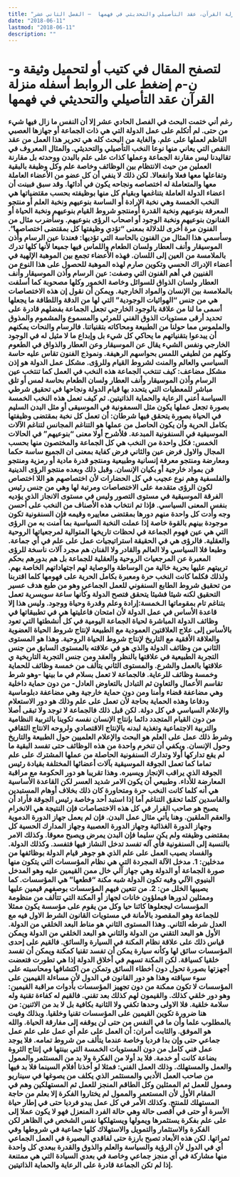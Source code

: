 ```yaml
---
title: "منزلة القرآن، عقد التأصيلي والتحديثي في فهمها  – الفصل الثاني عشر"
date: "2018-06-11"
lastmod: "2018-06-11"
description: ""
---
```

# **لتصفح المقال في كتيب أو لتحميل وثيقة و-ن-م إضغط على الروابط أسفله** **منزلة القرآن عقد التأصيلي والتحديثي في فهمها**

### رغم أني ختمت البحث في الفصل الحادي عشر إلا أن النفس ما زال فيها شيء من حتى. لم أتكلم على عمل الدولة التي هي ذات الجماعة أو جهازها العصبي الناظم لعملها على علم. والغاية من البحث كله هي تحرير هذا العمل من عقد النقص التي يعاني منها نوعا النخب التأصيلي والتحديثي. والمثال المعروف في تقاليدنا ليس مقارنة الجماعة وعملها كذات على علم بالبدن ووحدته بل مقارنة العملين من حيث الانتظام بين الوظائف وخاصة علم وكل وظيفة بالبقية وتفاعلها معها فعلا وانفعالا. لكن ذلك لا ينفي أن كل عضو من الأعضاء العاملة معها والمتعاملة له اختصاصه ونجاحه يكون في أدائها. وقد سبق فبينت أن اعضاء الدولة العاملة بتناغمها وبقيام كل منها بوظيفته بحسب مقتضياتها هي النخب الخمسة وهي نخبة الإرادة أو الساسة بنوعيهم ونخبة العلم أو منتجو المعرفة بنوعيهم ونخبة القدرة أومنتجو شروط القيام بنوعيهم ونخبة الحياة أو الفنانون بنوعيهم ونخبة الوجود أو اصحاب الرؤى بنوعيهم. وسأضرب مثال من الفنون مرة أخرى للدلالة بمعنى “تؤدي وظيفتها كل بمقتضى اختصاصها”. وسأسمي هذا المثال من الفنون بالحاسة التي تؤديها: فعندنا عين الرسام وأذن الموسيقار وأنف العطار ولسان الطعام واللماس فيها جميعا لأنها كلها تدرك بالملامسة من العين إلى اللسان. فهذه الأعضاء تجمع بين الموهبة الإلهية في أعضاء الإدراك الحسي وتكوين صارم لهذه الموهبة للحصول على هذا النوع من الفنيين في أهم الفنون التي وصفت: عين الرسام وأذن الموسيقار وأنف العطار ولسان الذواق للسوائل وخاصة الخمور وكلها مصحوبة كما أسلفت بالملامسة بين الإنسان والمواد الخارجية. ويمكن أن نقول إن هذه الاختصاصات هي من جنس “الهوائيات الوجودية” التي لها من الدقة واللطافة ما يجعلها أسمى ما لنا من علاقة بالوجود الخارجي تجعل الجماعة بفضلهم قادرة على تحديد أرقى مستويات الذوق الفني للمرئي والمسموع والمشموم والمذوق والملموس مما حولنا من الطبيعة ومحاكاته بتقنياتنا. فالرسام والنحات يمكنهم أن يبدعوا بتقنياتهم ما يحاكي كل شيء بل وإبداع ما لا مثيل له في الوجود الخارجي ونفس الشيء يقال عن الموسيقار وعن العطار والذواق في الطعوم وكلهم من لطيفي اللمس بحواسهم الرهيفة. ونموذج الفنون تقاس عليه حاسة السياسي والعالم والمنت لشروط القيام وللرؤى. مشكل عمل الدولة هو إذن مشكل مضاعف: كيف تنتخب الجماعة هذه النخب في العمل كما تنتخب عين الرسام وأذن الموسيقار وأنف العطار ولسان الطعام بحاسة لمس أو تلق مباشر للمعطيات التي يتحدد بها قيام الدولة ونجاحها في تحقيق شرطي السياسة أعني الرعاية والحماية الذاتيتين. ثم كيف تعمل هذه النخب الخمسة بصورة تجعل عملها يكون مثل السمفونية في الموسيقى أو مثل البدن السليم في الحياة بصورة يتحقق فيها شرطان: أن تعمل كل نخبة بمقتضى وظيفتها بكامل الحرية وأن يكون الحاصل من عملها هو التناغم المجانس لتناغم الآلات الموسيقية في السنفونية المبدعة. فلأشرح أولا معنى “بنوعيهم” في الحالات الخمس: فكل واحدة من النخب هي كل الجماعة والمختصون منها بحسب المجال والاول فرض عين والثاني فرض كفاية بمعنى ان الجميع ساسة حكما ومعارضة ومنتجو معرفة إنسانية وطبيعية ومنتجو قدرة مادية أو رمزية ومنتجو فن بمواد خارجية أو بكيان الإنسان. وقبل ذلك وبعده منتجو الرؤى الدينية والفلسفية وهم نوع عجيب في كل الحضارات لأن اختصاصهم هو اللا اختصاص لكون الرؤى متقدمة على الاختصاصات ومرتبة لها وهي من جنس رئيس الفرقة الموسيقية في مستوى التصور وليس في مستوى الانجاز الذي يؤديه بنفس المعنى السياسي. فإذا تم انتخاب هذه الأصناف من النخب على أحسن وجه وأدت كل واحدة منهم دورها بمقتضى معاييره وقيمه فإن السنفونية تكون موجودة بينهم بالقوة خاصة إذا عملت النخبة السياسية بما آمنت به من الرؤى التي هي عين فهوم الجماعة في لحظات تاريخها المتوالية لمرجعياتها الروحية والعقلية. فالرؤى هي في الحقيقة استراتيجيات عمل على علم في أي جماعة. وطبعا فلا السياسي ولا العالم والقادر ولا الفنان هم مجرد آلات ناسخة للرؤى المعبرة عن المرجعيات الروحية والعقلية للجماعة بل هم بدورهم بحكم تربيتهم عليها بحرية خالية من الوساطة والوصاية لهم اجتهاداتهم الخاصة بهم. ولذلك فكلما كانت النخب حرة ومعبرة بكامل الحرية على فهومها كلما اقتربنا من تحقيق شروط الطابع السنفوني للعمل الجماعي وهو من طبع هدف عسير التحقيق لكنه شيئا فشيئا يتحقق فتصح الدولة وكأنها ساعة سويسرية تعمل بتناغم تام بمقوماتها الـخمسة:إرادة وعلم وقدرة وحياة ووجود. وليس هذا إلا قاعدة الأساس في عمل الدولة لأن امتحان فاعليتها هي في تطبيقاتها في وظائف الدولة المباشرة لحياة الجماعة اليومية في كل أنشطتها التي تعود بالأساس إلى علاج العلاقتين العمودية مع الطبيعة لإنتاج شروط الحياة العضوية والعلاقة الأفقية مع التاريخ لإنتاج شروط الحياة الروحية. وهذا هو المستوى الثاني من وظائف الدولة والذي هو في علاقته بالمستوى السابق من جنس التجربة الطبيعية في علاقتها بالنظر والعقد ومن جنس التجربة التاريخية ي علاقتها بالعمل والشرع. والمستوى الثاني يتألف من خمسة وظائف للحماية وخمسة وظائف للرعاية. فالجماعة لا تعمل بسلام في ما بينها -وهو شرط تقاسم الأعمال والتعاون ثم التبادل بالتعاوض العادل- من دون حماية داخلية وهي مضاعفة قضاء وأمنا ومن دون حماية خارجية وهي مضاعفة دبلوماسية ودفاعا وهذه الحماية بحاجة لأن تعمل على علم وذلك هو دور الاستعلام والإعلام السياسي في كل دولة. لكن قبل ذلك فالجماعة لا توجد ولا تبقى أصلا من دون القيام المتجدد دائما بإنتاج الإنسان نفسه تكوينا بالتربية النظامية والتربية الاجتماعية وتغذية لبدنه بالإنتاج الاقتصادي ولروحه الانتاج الثقافي وشرط ذلك عمل على العلم هو البحث والإعلام العلميين حول الطبيعة والتاريخ وحول الإنسان. ويكفي أن تنخرم واحدة من هذه الوظائف حتى تفسد البقية ما لم يقع تداركها أولا وتدارك السنفونية الحاصلة من عملها المشترك على علم تماما كما تعمل الجوقة الموسيقية بآلات أعضائها المختلفة بقيادة رئيس الجوقة الذي يراقب الإنجاز ويسيره. وهذا تقريبا هو دور الحكومة مع مراقبة المعارضة للأداء. وطبيعي أن يكون الامر شديد العسر لكن القاعدة الأساسية هي أنه كلما كانت النخب حرة ومتحاورة كان ذلك بخلاف أوهام المستبدين والفاسدين كلما تحقق التناغم أما إذا استبد أحد وخاصة رئيس الجوقة فأراد أن يصبح هو صاحب القرار في كل هذه الاختصاصات فإن النتيجة هي الانخرام والعقم الملقين. وهنا يأتي مثال عمل البدن. فإن لم يعمل جهاز الدورة الدموية وجهاز الدورة الغذائية وجهاز الدورة العصبية وجهاز المدارك الحسية كل بمقتضى وظيفته ولم يكن سليما فإن البدن يمرض ويصبح معوقا. وكذلك الامر بالنسبة إلى السنفونية فأي آله تفسد تدخل النشاز فيها فتفسد. وكذلك الدولة. والفساد يصيب العمل على علم الذي هو جوهر قيام الدولة بوظائفها من مدخلين: 1. مدخل الآلة المجردة التي هي نظام المؤسسات التي يتكون منها صورة الجماعة أو الدولة وهي جهاز آلي خال ممن القيمين عليه وهو المدخل البنيوي الآلي وفيه تكون الدولة شبه مكنة “قطعها” هي المؤسسات. كما يصيبها الخلل من: 2. من تتعين فيهم المؤسسات بوصفهم قيمين عليها وممثلين لدورها فيملؤون خانات لجهاز أو المكنة التي تتألف من منظومة المؤسسات ليجعلوها كائنا حيا وكل من يقوم على مؤسسة يكون ممثلا للجماعة وهو المقصود بالأمانة في مستويات القانون الشرط الاول فيه مع العدل شرطه الثاني. وهذا المستوى الثاني هو مناط البعد الخلقي من الدولة. الأول هو البعد التقني من الدولة والثاني هو البعد الخلقي من الدولة ويمكن قياس ذلك على علاقة نظام المكنة في السيارة والسائق. فالقيم على إحدى المؤسسات سائق لها وكأنه سيارة يمكن أن تفسد تقنيا كمكنة ويمكن أن تفسد خلقيا كسياقة. لكن المكنة تسهم في أخلاق الدولة إذا هي تطورت فتعضت أجهزتها بصورة تحول دون أخطاء السائق وتمكن من اكتشافها ومحاسبته على سوء سياقته وهذا هو دور القانون في الدول لأن مساءلة القيمين على المؤسسات لا تكون ممكنة من دون تجهيز المؤسسات بأدوات مراقبة القيمين: وهو دور خلقي كذلك. والقيمون لهم كذلك بعد تقني. فالقيم له كفاءة تقنية وله سلامة خلقية. فلا الاولى وحدها تكفي ولا الثانية بكافية بل لا بد من الاثنين: من هنا ضرورة تكوين القيمين على المؤسسات تقنيا وخلقيا. وبذلك وفيت بالمطلوب علما وأن ما في النفس من حتى لن يوقفه إلى مفارقة الحياة. والله هو الموفق. والثابت أمران: أن العمل على علم أي عمل على علم عمل جماعي حتى وإن بدا فرديا وخاصة عندما يتألف من شروط تمامه. فلا يوجد عمل فني كامل من دون المستويات الخمسة التي بينتها في إنتاج الثروة بضاعة كانت أو خدمة. فلا بد أولا من الفكرة ولا بد من المستثمر والممول والعمل والمستهلك. وذلك العمل الفني: فمثلا لو أخذنا أفلام السينما فلا بد فيها من صاحب العمل الأدبي والمستثمر الذي يكلف من يصوغها في سيناريو وممول للعمل ثم الممثلين وكل الطاقم المنجز للعمل ثم المستهلكين وهم في المقام الأول لأن المستعمر والممول لم يختاروا الفكرة إلا بعلم من حاجة المستهلك للمنتج. وكذلك الأمر في كل عمل يبدو فرديا حتى في إطار حياة الأسرة أو حتى في أقصى حالة وهي حالة الفرد المنعزل فهو لا يكون عملا إلى على علم بفكرة يستثمرها ويمولها ويستهلكها نفس الشخص في الظاهر لكن الفكرة والاستثمار والتمويل والاستهلاك كلها جماعية في شروطها وفي ثمراتها. لكن هذه الأبعاد تصبح بارزة حتى لفاقدي البصيرة في العمل الجماعي أي في الدول لأن الرؤية والسياسة والعلم والذوق والقدرة ببعدي كل واحدة منها مشاركة في أي منجز جماعي وخاصة في بعدي السيادة التي هي ممتنعة إذا لم تكن الجماعة قادرة على الرعاية والحماية الذاتيتين.

###